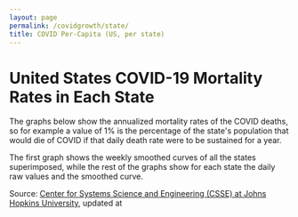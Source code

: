 ```yaml
---
layout: page
permalink: /covidgrowth/state/
title: COVID Per-Capita (US, per state)
---
```


<script src="https://cdn.jsdelivr.net/npm/moment@2.24.0" defer></script>
<script src="https://cdn.jsdelivr.net/npm/chart.js@2.8.0" defer></script>
<script src="/covidgrowth/data_state.js" defer></script>
<script src="/covidgrowth/state.js" type="module"></script>

# United States COVID-19 Mortality Rates in Each State

The graphs below show the annualized mortality rates of the COVID deaths, so for example a value of 1% is the percentage of the state's population that would die of COVID if that daily death rate were to be sustained for a year.

The first graph shows the weekly smoothed curves of all the states superimposed, while the rest of the graphs show for each state the daily raw values and the smoothed curve.


<article id="articleElement"></article>

Source: [Center for Systems Science and Engineering (CSSE) at Johns Hopkins University][1],
updated at <span id="updateTimeElement"></span>

[1]: https://github.com/CSSEGISandData/COVID-19
